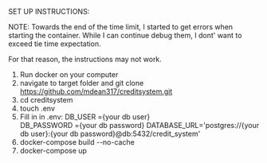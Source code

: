 

SET UP INSTRUCTIONS:

NOTE: Towards the end of the time limit, I started to get errors when starting the container. 
While I can continue debug them, I dont' want to exceed tie time expectation. 

For that reason, the instructions may not work. 

1. Run docker on your computer
2. navigate to target folder and git clone https://github.com/mdean317/creditsystem.git
3. cd creditsystem 
4. touch .env
5. Fill in in .env:
    DB_USER ={your db user}  
    DB_PASSWORD ={your db password}
    DATABASE_URL='postgres://{your db user}:{your db password}@db:5432/credit_system'
6. docker-compose build --no-cache
7. docker-compose up

